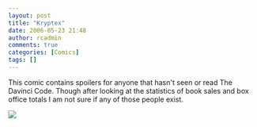 ```yaml
---
layout: post
title: "Kryptex"
date: 2006-05-23 21:48
author: rcadmin
comments: true
categories: [Comics]
tags: []
---
```

This comic contains spoilers for anyone that hasn't seen or read The Davinci Code. Though after looking at the statistics of book sales and box office totals I am not sure if any of those people exist.

<!--more--> <img src="http://www.bitsmack.com/wp/wp-content/uploads/2006/05/20060523.png" />
